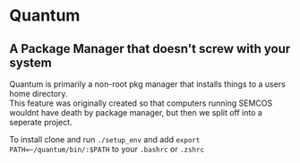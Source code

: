 # Quantum
## A Package Manager that doesn't screw with your system

Quantum is primarily a non-root pkg manager that installs things to a users home directory.<br>This feature was originally created so that computers running SEMCOS wouldnt have death by package manager, but then we split off into a seperate project. 

To install clone and run
`./setup_env` and add `export PATH=~/quantum/bin/:$PATH` to your `.bashrc` or `.zshrc`
